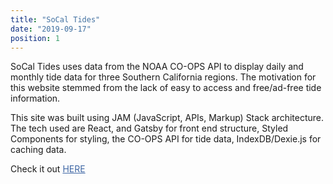 ```yaml
---
title: "SoCal Tides"
date: "2019-09-17"
position: 1
---
```


SoCal Tides uses data from the NOAA CO-OPS API to display daily and monthly tide data for three Southern California regions.  The motivation for this website stemmed from the lack of easy to access and free/ad-free tide information.

This site was built using JAM (JavaScript, APIs, Markup) Stack architecture. The tech used are React, and Gatsby for front end structure, Styled Components for styling, the CO-OPS API for tide data, IndexDB/Dexie.js for caching data.

Check it out <a href="https://socaltides.netlify.com/" target="_blank" style="color: #3e66a4;">HERE</a>
